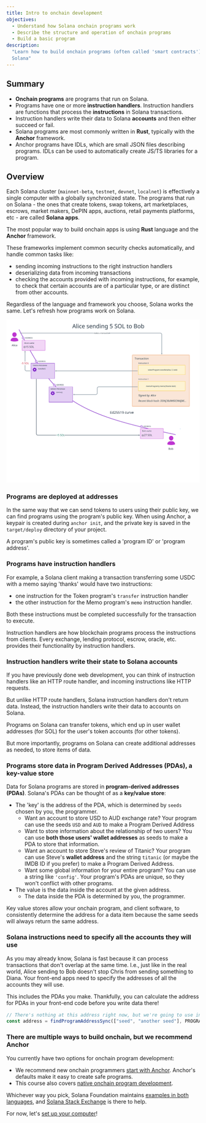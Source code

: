 ```yaml
---
title: Intro to onchain development
objectives:
  - Understand how Solana onchain programs work
  - Describe the structure and operation of onchain programs
  - Build a basic program
description:
  "Learn how to build onchain programs (often called 'smart contracts') on
  Solana"
---
```


## Summary

- **Onchain programs** are programs that run on Solana.
- Programs have one or more **instruction handlers**. Instruction handlers are
  functions that process the **instructions** in Solana transactions.
- Instruction handlers write their data to Solana **accounts** and then either
  succeed or fail.
- Solana programs are most commonly written in **Rust**, typically with the
  **Anchor** framework.
- Anchor programs have IDLs, which are small JSON files describing programs.
  IDLs can be used to automatically create JS/TS libraries for a program.

## Overview

Each Solana cluster (`mainnet-beta`, `testnet`, `devnet`, `localnet`) is
effectively a single computer with a globally synchronized state. The programs
that run on Solana - the ones that create tokens, swap tokens, art marketplaces,
escrows, market makers, DePIN apps, auctions, retail payments platforms, etc -
are called **Solana apps**.

The most popular way to build onchain apps is using **Rust** language and the
**Anchor** framework.

These frameworks implement common security checks automatically, and handle
common tasks like:

- sending incoming instructions to the right instruction handlers
- deserializing data from incoming transactions
- checking the accounts provided with incoming instructions, for example, to
  check that certain accounts are of a particular type, or are distinct from
  other accounts.

Regardless of the language and framework you choose, Solana works the same.
Let's refresh how programs work on Solana.

![Diagram showing a transaction with two instructions](/public/assets/courses/unboxed/transaction-and-instructions.svg)

### Programs are deployed at addresses

In the same way that we can send tokens to users using their public key, we can
find programs using the program's public key. When using Anchor, a keypair is
created during `anchor init`, and the private key is saved in the
`target/deploy` directory of your project.

A program's public key is sometimes called a 'program ID' or 'program address'.

### Programs have instruction handlers

For example, a Solana client making a transaction transferring some USDC with a
memo saying 'thanks' would have two instructions:

- one instruction for the Token program's `transfer` instruction handler
- the other instruction for the Memo program's `memo` instruction handler.

Both these instructions must be completed successfully for the transaction to
execute.

Instruction handlers are how blockchain programs process the instructions from
clients. Every exchange, lending protocol, escrow, oracle, etc. provides their
functionality by instruction handlers.

### Instruction handlers write their state to Solana accounts

If you have previously done web development, you can think of instruction
handlers like an HTTP route handler, and incoming instructions like HTTP
requests.

But unlike HTTP route handlers, Solana instruction handlers don't return data.
Instead, the instruction handlers write their data to accounts on Solana.

Programs on Solana can transfer tokens, which end up in user wallet addresses
(for SOL) for the user's token accounts (for other tokens).

But more importantly, programs on Solana can create additional addresses as
needed, to store items of data.

### Programs store data in Program Derived Addresses (PDAs), a key-value store

Data for Solana programs are stored in **program-derived addresses (PDAs)**.
Solana's PDAs can be thought of as a **key/value store**:

- The 'key' is the address of the PDA, which is determined by `seeds` chosen by
  you, the programmer.
  - Want an account to store USD to AUD exchange rate? Your program can use the
    seeds `USD` and `AUD` to make a Program Derived Address
  - Want to store information about the relationship of two users? You can use
    **both those users' wallet addresses** as seeds to make a PDA to store that
    information.
  - Want an account to store Steve's review of Titanic? Your program can use
    Steve's **wallet address** and the string `titanic` (or maybe the IMDB ID if
    you prefer) to make a Program Derived Address.
  - Want some global information for your entire program? You can use a string
    like `'config'`. Your program's PDAs are unique, so they won't conflict with
    other programs.
- The value is the data inside the account at the given address.
  - The data inside the PDA is determined by you, the programmer.

Key value stores allow your onchain program, and client software, to
consistently determine the address for a data item because the same seeds will
always return the same address.

### Solana instructions need to specify all the accounts they will use

As you may already know, Solana is fast because it can process transactions that
don't overlap at the same time. I.e., just like in the real world, Alice sending
to Bob doesn't stop Chris from sending something to Diana. Your front-end apps
need to specify the addresses of all the accounts they will use.

This includes the PDAs you make. Thankfully, you can calculate the address for
PDAs in your front-end code before you write data there!

```typescript
// There's nothing at this address right now, but we're going to use in our transaction
const address = findProgramAddressSync(["seed", "another seed"], PROGRAM_ID);
```

### There are multiple ways to build onchain, but we recommend Anchor

You currently have two options for onchain program development:

- We recommend new onchain programmers [start with Anchor](./intro-to-anchor).
  Anchor's defaults make it easy to create safe programs.
- This course also covers
  [native onchain program development](./hello-world-program).

Whichever way you pick, Solana Foundation maintains
[examples in both languages](https://github.com/solana-developers/program-examples),
and [Solana Stack Exchange](https://solana.stackexchange.com/) is there to help.

For now, let's [set up your computer](./local-setup)!
